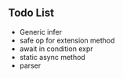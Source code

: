 

## Todo List ##

- Generic infer
- safe op for extension method
- await in condition expr
- static async method
- parser
